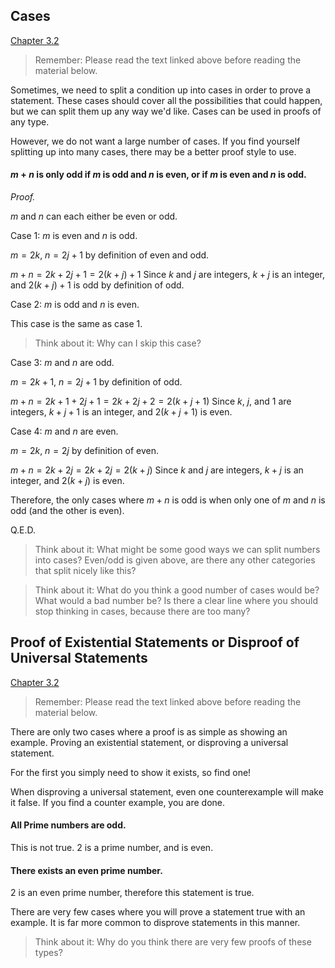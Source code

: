 ## Cases
[Chapter 3.2](https://discrete.openmathbooks.org/dmoi3/sec_logic-proofs.html)

> Remember: Please read the text linked above before reading the material below.

Sometimes, we need to split a condition up into cases in order to prove a statement. These cases should cover all the possibilities that could happen, but we can split them up any way we'd like. Cases can be used in proofs of any type.

However, we do not want a large number of cases. If you find yourself splitting up into many cases, there may be a better proof style to use.

#### $m + n$ is only odd if $m$ is odd and $n$ is even, or if $m$ is even and $n$ is odd.

_Proof._

$m$ and $n$ can each either be even or odd.

Case 1: $m$ is even and $n$ is odd.

$m = 2k$, $n = 2j + 1$ by definition of even and odd.

$m + n = 2k + 2j + 1 = 2(k+j) + 1$ Since $k$ and $j$ are integers, $k + j$ is an integer, and $2(k+j) + 1$ is odd by definition of odd.

Case 2: $m$ is odd and $n$ is even.

This case is the same as case 1.

>Think about it: Why can I skip this case?

Case 3: $m$ and $n$ are odd.

$m = 2k + 1$, $n = 2j + 1$ by definition of odd.

$m + n = 2k + 1 + 2j + 1 = 2k + 2j + 2 = 2(k + j + 1)$ Since $k$, $j$, and $1$ are integers, $k + j + 1$ is an integer, and $2(k + j + 1)$ is even.

Case 4: $m$ and $n$ are even.

$m = 2k$, $n = 2j$ by definition of even.

$m + n = 2k + 2j = 2k + 2j= 2(k + j)$ Since $k$ and $j$ are integers, $k + j$ is an integer, and $2(k + j)$ is even.

Therefore, the only cases where $m + n$ is odd is when only one of $m$ and $n$ is odd (and the other is even).

Q.E.D.

> Think about it: What might be some good ways we can split numbers into cases? Even/odd is given above, are there any other categories that split nicely like this?

> Think about it: What do you think a good number of cases would be? What would a bad number be? Is there a clear line where you should stop thinking in cases, because there are too many?

## Proof of Existential Statements or Disproof of Universal Statements
[Chapter 3.2](https://discrete.openmathbooks.org/dmoi3/sec_logic-proofs.html)

> Remember: Please read the text linked above before reading the material below.

There are only two cases where a proof is as simple as showing an example. Proving an existential statement, or disproving a universal statement. 

For the first you simply need to show it exists, so find one! 

When disproving a universal statement, even one counterexample will make it false. If you find a counter example, you are done.

#### All Prime numbers are odd.

This is not true. $2$ is a prime number, and is even.

#### There exists an even prime number.

$2$ is an even prime number, therefore this statement is true.

There are very few cases where you will prove a statement true with an example. It is far more common to disprove statements in this manner.

> Think about it: Why do you think there are very few proofs of these types?